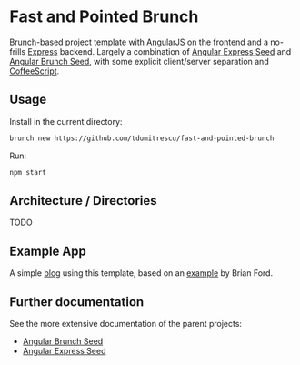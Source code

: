 # Fast and Pointed Brunch

[Brunch](http://brunch.io/)-based project template with [AngularJS](http://angularjs.org) on the frontend and a no-frills [Express](http://expressjs.com) backend. Largely a combination of [Angular Express Seed](https://github.com/btford/angular-express-seed) and [Angular Brunch Seed](https://github.com/scotch/angular-brunch-seed), with some explicit client/server separation and [CoffeeScript](http://coffeescript.org).

## Usage

Install in the current directory:
```sh
brunch new https://github.com/tdumitrescu/fast-and-pointed-brunch
```

Run:
```sh
npm start
```

## Architecture / Directories

TODO

## Example App

A simple [blog](https://github.com/tdumitrescu/angular-express-coffee-blog) using this template, based on an [example](https://github.com/btford/angular-express-blog) by Brian Ford.

## Further documentation

See the more extensive documentation of the parent projects:
- [Angular Brunch Seed](https://github.com/scotch/angular-brunch-seed)
- [Angular Express Seed](https://github.com/btford/angular-express-seed)
